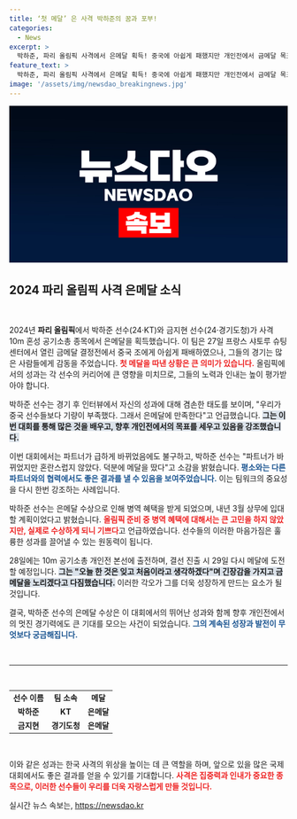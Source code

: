 ```yaml
---
title: ‘첫 메달’ 은 사격 박하준의 꿈과 포부!
categories:
  - News
excerpt: >
  박하준, 파리 올림픽 사격에서 은메달 획득! 중국에 아쉽게 패했지만 개인전에서 금메달 목표를 세우며 다부진 각오를 밝혔다. 새로운 파트너와 함께한 그의 성과는 병역 혜택까지 안겼다. 다음 도전은 과연?
feature_text: >
  박하준, 파리 올림픽 사격에서 은메달 획득! 중국에 아쉽게 패했지만 개인전에서 금메달 목표를 세우며 다부진 각오를 밝혔다. 새로운 파트너와 함께한 그의 성과는 병역 혜택까지 안겼다. 다음 도전은 과연?
image: '/assets/img/newsdao_breakingnews.jpg'
---
```


<p><img src="/assets/img/newsdao_breakingnews.jpg" alt="flaretime 속보" /></p>

<h2 data-ke-size="size26">2024 파리 올림픽 사격 은메달 소식</h2>

<p data-ke-size="size16">&nbsp;</p>

<p>2024년 <b>파리 올림픽</b>에서 박하준 선수(24·KT)와 금지현 선수(24·경기도청)가 사격 10m 혼성 공기소총 종목에서 은메달을 획득했습니다. 이 팀은 27일 프랑스 샤토루 슈팅 센터에서 열린 금메달 결정전에서 중국 조에게 아쉽게 패배하였으나, 그들의 경기는 많은 사람들에게 감동을 주었습니다. <b><span style="color: #ee2323;">첫 메달을 따낸 상황은 큰 의미가 있습니다.</span></b> 올림픽에서의 성과는 각 선수의 커리어에 큰 영향을 미치므로, 그들의 노력과 인내는 높이 평가받아야 합니다.</p>

<p>박하준 선수는 경기 후 인터뷰에서 자신의 성과에 대해 겸손한 태도를 보이며, "우리가 중국 선수들보다 기량이 부족했다. 그래서 은메달에 만족한다"고 언급했습니다. <b><span style="background-color: #21538527;">그는 이번 대회를 통해 많은 것을 배우고, 향후 개인전에서의 목표를 세우고 있음을 강조했습니다.</span></b></p>

<p>이번 대회에서는 파트너가 급하게 바뀌었음에도 불구하고, 박하준 선수는 "파트너가 바뀌었지만 혼란스럽지 않았다. 덕분에 메달을 땄다"고 소감을 밝혔습니다. <b><span style="color: #1a5490;">평소와는 다른 파트너와의 협력에서도 좋은 결과를 낼 수 있음을 보여주었습니다.</span></b> 이는 팀워크의 중요성을 다시 한번 강조하는 사례입니다.</p>

<p>박하준 선수는 은메달 수상으로 인해 병역 혜택을 받게 되었으며, 내년 3월 상무에 입대할 계획이었다고 밝혔습니다. <b><span style="color: #ee2323;">올림픽 준비 중 병역 혜택에 대해서는 큰 고민을 하지 않았지만, 실제로 수상하게 되니 기쁘다</span></b>고 언급하였습니다. 선수들의 이러한 마음가짐은 훌륭한 성과를 끌어낼 수 있는 원동력이 됩니다.</p>

<p>28일에는 10m 공기소총 개인전 본선에 출전하며, 결선 진출 시 29일 다시 메달에 도전할 예정입니다. <b><span style="background-color: #21538527;">그는 "오늘 한 것은 잊고 처음이라고 생각하겠다"며 긴장감을 가지고 금메달을 노리겠다고 다짐했습니다.</span></b> 이러한 각오가 그를 더욱 성장하게 만드는 요소가 될 것입니다.</p>

<p>결국, 박하준 선수의 은메달 수상은 이 대회에서의 뛰어난 성과와 함께 향후 개인전에서의 멋진 경기력에도 큰 기대를 모으는 사건이 되었습니다. <b><span style="color: #1a5490;">그의 계속된 성장과 발전이 무엇보다 궁금해집니다.</span></b></p>

<p data-ke-size="size16">&nbsp;</p>

<hr>

<p data-ke-size="size16">&nbsp;</p>

<table style="width: 100%;">
    <tr>
        <td style="text-align: center; height: 17px;"><b>선수 이름</b></td>
        <td style="text-align: center; height: 17px;"><b>팀 소속</b></td>
        <td style="text-align: center; height: 17px;"><b>메달</b></td>
    </tr>
    <tr>
        <td style="text-align: center; height: 17px;"><b>박하준</b></td>
        <td style="text-align: center; height: 17px;"><b>KT</b></td>
        <td style="text-align: center; height: 17px;"><b>은메달</b></td>
    </tr>
    <tr>
        <td style="text-align: center; height: 17px;"><b>금지현</b></td>
        <td style="text-align: center; height: 17px;"><b>경기도청</b></td>
        <td style="text-align: center; height: 17px;"><b>은메달</b></td>
    </tr>
</table>

<p data-ke-size="size16">&nbsp;</p>

<p>이와 같은 성과는 한국 사격의 위상을 높이는 데 큰 역할을 하며, 앞으로 있을 많은 국제 대회에서도 좋은 결과를 얻을 수 있기를 기대합니다. <b><span style="color: #ee2323;">사격은 집중력과 인내가 중요한 종목으로, 이러한 선수들이 우리를 더욱 자랑스럽게 만들 것입니다.</span></b></p>
실시간 뉴스 속보는, <a href="https://newsdao.kr" rel="dofollow">https://newsdao.kr</a>


